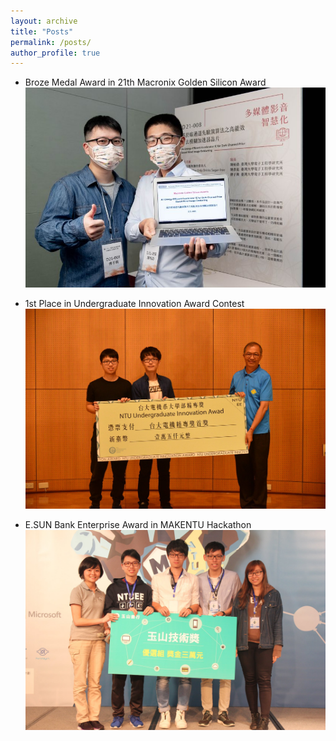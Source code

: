 ```yaml
---
layout: archive
title: "Posts"
permalink: /posts/
author_profile: true
---
```


* Broze Medal Award in 21th Macronix Golden Silicon Award <br/>
  <img src='/images/Post-macronix.jpg' width='600' > <br/>

* 1st Place in Undergraduate Innovation Award Contest <br/>
  <img src='/images/Post-genie.jpg' width='600' > <br/>

* E.SUN Bank Enterprise Award in MAKENTU Hackathon <br/>
  <img src='/images/Post-makentu.jpg' width='600' > <br/>